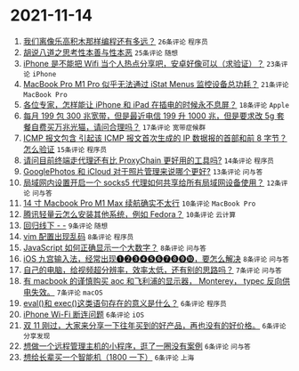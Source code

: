 # 2021-11-14

1. [我们离像乐高积木那样编程还有多远？](https://www.v2ex.com/t/815228) `26条评论` `程序员`
1. [胡说八道之思考性本善与性本恶](https://www.v2ex.com/t/815248) `25条评论` `随想`
1. [iPhone 是不能把 Wifi 当个人热点分享吧，安卓好像可以（求验证）？](https://www.v2ex.com/t/815295) `23条评论` `iPhone`
1. [MacBook Pro M1 Pro 似乎无法通过 iStat Menus 监控设备总功耗？](https://www.v2ex.com/t/815264) `21条评论` `MacBook Pro`
1. [各位专家，怎样能让 iPhone 和 iPad 在插电的时候永不息屏？](https://www.v2ex.com/t/815227) `18条评论` `Apple`
1. [每月 199 包 300 兆宽带，但是最近电信 199 升 1000 兆，但是要求改 5g 套餐自费买万兆光猫，请问合理吗？](https://www.v2ex.com/t/815231) `17条评论` `宽带症候群`
1. [ICMP 报文包含 引起该 ICMP 报文首次生成的 IP 数据报的首部和前 8 字节？怎么验证](https://www.v2ex.com/t/815287) `15条评论` `程序员`
1. [请问目前终端走代理还有比 ProxyChain 更好用的工具吗?](https://www.v2ex.com/t/815289) `14条评论` `程序员`
1. [GooglePhotos 和 iCloud 对于照片管理来说哪个更好?](https://www.v2ex.com/t/815239) `13条评论` `问与答`
1. [局域网内设置开启一个 socks5 代理如何共享给所有局域网设备使用？](https://www.v2ex.com/t/815252) `12条评论` `问与答`
1. [14 寸 Macbook Pro M1 Max 续航确实不太行](https://www.v2ex.com/t/815283) `10条评论` `MacBook Pro`
1. [腾讯轻量云怎么安装其他系统，例如 Fedora？](https://www.v2ex.com/t/815277) `10条评论` `云计算`
1. [回归线下 - -](https://www.v2ex.com/t/815293) `9条评论` `随想`
1. [vim 配置出现乱码](https://www.v2ex.com/t/815308) `8条评论` `程序员`
1. [JavaScript 如何正确显示一个大数字？](https://www.v2ex.com/t/815255) `8条评论` `问与答`
1. [iOS 九宫输入法，经常出现❶❷❸❹❺❻❼❽❾❿，要怎么解决](https://www.v2ex.com/t/815243) `8条评论` `问与答`
1. [自己的电脑，给视频超分辨率，效率太低，还有别的思路吗？](https://www.v2ex.com/t/815290) `7条评论` `问与答`
1. [有 macbook 的谨慎购买 aoc 和飞利浦的显示器， Monterey， typec 反向供电失效。](https://www.v2ex.com/t/815286) `7条评论` `macOS`
1. [eval()和 exec()这类语句存在的意义是什么？](https://www.v2ex.com/t/815305) `6条评论` `程序员`
1. [iPhone Wi-Fi 断连问题](https://www.v2ex.com/t/815281) `6条评论` `iOS`
1. [双 11 刚过，大家来分享一下往年买到的好产品，再也没有的好价格。](https://www.v2ex.com/t/815271) `6条评论` `分享发现`
1. [想做一个远程管理主机的小程序，逛了一圈没有案例](https://www.v2ex.com/t/815269) `6条评论` `问与答`
1. [想给长辈买一个智能机（1800 一下）](https://www.v2ex.com/t/815249) `6条评论` `上海`
